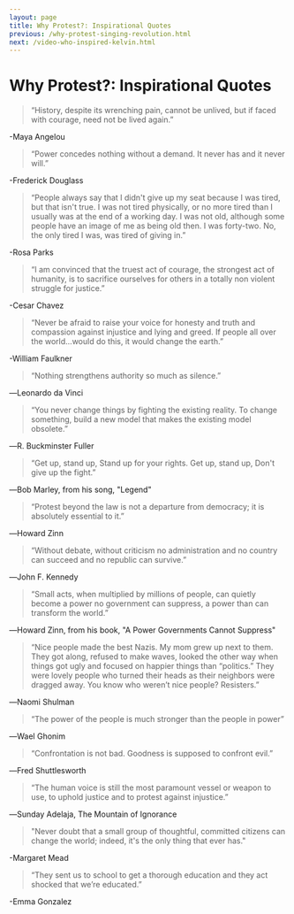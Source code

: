 ```yaml
---
layout: page
title: Why Protest?: Inspirational Quotes
previous: /why-protest-singing-revolution.html
next: /video-who-inspired-kelvin.html
---
```


Why Protest?: Inspirational Quotes
=================

>“History, despite its wrenching pain, cannot be unlived, but if faced with courage, need not be lived again.” 

-Maya Angelou

>“Power concedes nothing without a demand. It never has and it never will.” 

-Frederick Douglass

>“People always say that I didn't give up my seat because I was tired, but that isn't true. I was not tired physically, or no more tired than I usually was at the end of a working day. I was not old, although some people have an image of me as being old then. I was forty-two. No, the only tired I was, was tired of giving in.” 

-Rosa Parks 

>“I am convinced that the truest act of courage, the strongest act of humanity, is to sacrifice ourselves for others in a totally non violent struggle for justice.” 

-Cesar Chavez

>“Never be afraid to raise your voice for honesty and truth and compassion against injustice and lying and greed. If people all over the world...would do this, it would change the earth.” 

-William Faulkner

>“Nothing strengthens authority so much as silence.” 

―Leonardo da Vinci

>“You never change things by fighting the existing reality. To change something, build a new model that makes the existing model obsolete.” 

―R. Buckminster Fuller

>“Get up, stand up, Stand up for your rights. Get up, stand up, Don't give up the fight.” 

―Bob Marley, from his song, "Legend"

>“Protest beyond the law is not a departure from democracy; it is absolutely essential to it.” 

―Howard Zinn

>“Without debate, without criticism no administration and no country can succeed and no republic can survive.” 

―John F. Kennedy

>“Small acts, when multiplied by millions of people, can quietly become a power no government can suppress, a power than can transform the world.” 

―Howard Zinn, from his book, "A Power Governments Cannot Suppress"

>“Nice people made the best Nazis. My mom grew up next to them. They got along, refused to make waves, looked the other way when things got ugly and focused on happier things than “politics.” They were lovely people who turned their heads as their neighbors were dragged away. You know who weren’t nice people? Resisters.”

―Naomi Shulman

>“The power of the people is much stronger than the people in power” 

―Wael Ghonim

>“Confrontation is not bad. Goodness is supposed to confront evil.” 

―Fred Shuttlesworth

>“The human voice is still the most paramount vessel or weapon to use, to uphold justice and to protest against injustice.”

―Sunday Adelaja, The Mountain of Ignorance

>"Never doubt that a small group of thoughtful, committed citizens can change the world; indeed, it's the only thing that ever has."

-Margaret Mead

>“They sent us to school to get a thorough education and they act shocked that we’re educated.”

-Emma Gonzalez
